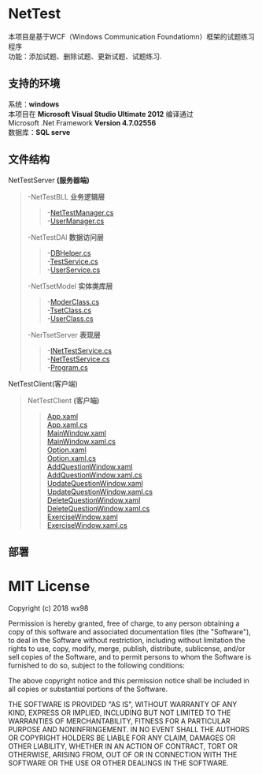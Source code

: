 # NetTest
本项目是基于WCF（Windows Communication Foundatiomn）框架的试题练习程序   
功能：添加试题、删除试题、更新试题、试题练习.
## 支持的环境
系统：__windows__   
本项目在  __Microsoft Visual Studio Ultimate 2012__  编译通过   
Microsoft .Net Framework __Version 4.7.02556__    
数据库：__SQL serve__

## 文件结构
NetTestServer __(服务器端)__   
>-NetTestBLL __业务逻辑层__   
>>-[NetTestManager.cs](/NetTestServer/NetTestBLL/TestManager.cs)    
>>-[UserManager.cs](/NetTestServer/NetTestBLL/UserManager.cs)   
>
>-NetTestDAl __数据访问层__   
>>-[DBHelper.cs](/NetTestServer/NetTestDAL/DBHelper.cs)   
>>-[TestService.cs](/NetTestServer/NetTestDAL/TestService.cs)      
>>-[UserService.cs](/NetTestServer/NetTestDAL/UserService.cs)   
>
>-NetTsetModel __实体类库层__   
>>-[ModerClass.cs](/NetTestServer/NetTestModel/ModelClass.cs)   
>>-[TsetClass.cs](/NetTestServer/NetTestModel/TestClass.cs)   
>>-[UserClass.cs](/NetTestServer/NetTestModel/UserClass.cs)   
>
>-NerTsetServer   __表现层__   
>>-[INetTestService.cs](/NetTestServer/NetTestServer/INetTestService.cs)   
>>-[NetTestService.cs](/NetTestServer/NetTestServer/NetTestServer.cs)    
>>-[Program.cs](/NetTestServer/NetTestServer/Program.cs)   

NetTestClient(客户端)   
>NetTestClient __(客户端)__
>>[App.xaml](/NetTestClient/App.xaml)   
>>[App.xaml.cs](/NetTestClient/App.xaml.cs)   
>>[MainWindow.xaml](/NetTestClient/MainWindow.xaml)   
>>[MainWindow.xaml.cs](/NetTestClient/MainWindow.xaml.cs)   
>>[Option.xaml](/NetTestClient/Option.xaml)   
>>[Option.xaml.cs](/NetTestClient/Option.xaml.cs)   
>>[AddQuestionWindow.xaml](/NetTestClient/AddQuestionWindow.xaml)   
>>[AddQuestionWindow.xaml.cs](/NetTestClient/AddQuestionWindow.xaml.cs)   
>>[UpdateQuestionWindow.xaml](/NetTestClient/UpdateQuestionWindow.xaml)   
>>[UpdateQuestionWindow.xaml.cs](/NetTestClient/UpdateQuestionWindow.xaml.cs)   
>>[DeleteQuestionWindow.xaml](/NetTestClient/DeleteQuestionWindow.xaml)   
>>[DeleteQuestionWindow.xaml.cs](/NetTestClient/DeleteQuestionWindow.xaml.cs)   
>>[ExerciseWindow.xaml](/NetTestClient/ExerciseWindow.xaml)   
>>[ExerciseWindow.xaml.cs](/NetTestClient/ExerciseWindow.xaml.cs)   

## 部署


MIT License
=======
Copyright (c) 2018 wx98

Permission is hereby granted, free of charge, to any person obtaining a copy
of this software and associated documentation files (the "Software"), to deal
in the Software without restriction, including without limitation the rights
to use, copy, modify, merge, publish, distribute, sublicense, and/or sell
copies of the Software, and to permit persons to whom the Software is
furnished to do so, subject to the following conditions:

The above copyright notice and this permission notice shall be included in all
copies or substantial portions of the Software.

THE SOFTWARE IS PROVIDED "AS IS", WITHOUT WARRANTY OF ANY KIND, EXPRESS OR
IMPLIED, INCLUDING BUT NOT LIMITED TO THE WARRANTIES OF MERCHANTABILITY,
FITNESS FOR A PARTICULAR PURPOSE AND NONINFRINGEMENT. IN NO EVENT SHALL THE
AUTHORS OR COPYRIGHT HOLDERS BE LIABLE FOR ANY CLAIM, DAMAGES OR OTHER
LIABILITY, WHETHER IN AN ACTION OF CONTRACT, TORT OR OTHERWISE, ARISING FROM,
OUT OF OR IN CONNECTION WITH THE SOFTWARE OR THE USE OR OTHER DEALINGS IN THE
SOFTWARE.
